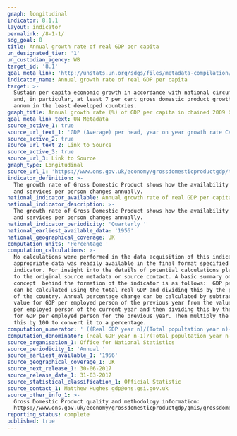 ```yaml
---
graph: longitudinal
indicator: 8.1.1
layout: indicator
permalink: /8-1-1/
sdg_goal: 8
title: Annual growth rate of real GDP per capita
un_designated_tier: '1'
un_custodian_agency: WB
target_id: '8.1'
goal_meta_link: 'http://unstats.un.org/sdgs/files/metadata-compilation/Metadata-Goal-8.pdf'
indicator_name: Annual growth rate of real GDP per capita
target: >-
  Sustain per capita economic growth in accordance with national circumstances
  and, in particular, at least 7 per cent gross domestic product growth per
  annum in the least developed countries.
graph_title: Annual growth rate (%) of GDP per capita in chained 2009 GBP (£)
goal_meta_link_text: UN Metadata
source_active_1: true
source_url_text_1: 'GDP (Average) per head, year on year growth rate CVM SA% '
source_active_2: true
source_url_text_2: Link to Source
source_active_3: true
source_url_3: Link to Source
graph_type: Longitudinal
source_url_1: 'https://www.ons.gov.uk/economy/grossdomesticproductgdp/timeseries/n3y6/qna'
indicator_definition: >-
  The growth rate of Gross Domestic Product shows how the availability of goods
  and services per person changes annually.
national_indicator_available: Annual growth rate of real GDP per capita
national_indicator_description: >-
  The growth rate of Gross Domestic Product shows how the availability of goods
  and services per person changes annually.
national_indicator_periodicity: 'Quarterly '
national_earliest_available_data: '1956'
national_geographical_coverage: UK
computation_units: 'Percentage '
computation_calculations: >-
  No calculations were performed in the data acquisition of this indicator as
  appropriate data was readily available in the final format specified by this
  indicator. For insight into the details of potential calculations please refer
  to the original source metadata or source contact. A basic summary of the
  concept  behind the formation of the indicator is as follows:  GDP per person
  can be calculated using the total real GDP and dividing this by the population
  of the country. Annual percentage change can be calculated by subtracting the
  value for GDP per employed person of the previous year from the value for GDP
  per employed person of the current year and then dividing this by the value
  for GDP per employed person for the previous year. Then multiply the result of
  this by 100 to convert it to a percentage. 
computation_numerator: ' ((Real GDP year n)/(Total popultation year n)- (Real GDP year n-1)/(Total popultation year n-1))×100'
computation_denominator: (Real GDP year n-1)/(Total popultation year n-1)
source_organisation_1: Office for National Statistics
source_periodicity_1: 'Annual '
source_earliest_available_1: '1956'
source_geographical_coverage_1: UK
source_next_release_1: 30-06-2017
source_release_date_1: 31-03-2017
source_statistical_classification_1: Official Statistic
source_contact_1: Matthew Hughes gdp@ons.gsi.gov.uk
source_other_info_1: >-
  Gross Domestic Product quality and methodology information:
  https://www.ons.gov.uk/economy/grossdomesticproductgdp/qmis/grossdomesticproductgdpqmi
reporting_status: complete
published: true
---
```

